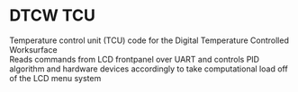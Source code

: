 # DTCW TCU
Temperature control unit (TCU) code for the Digital Temperature Controlled Worksurface\
Reads commands from LCD frontpanel over UART and controls PID algorithm and hardware devices accordingly to take computational load off of the LCD menu system
